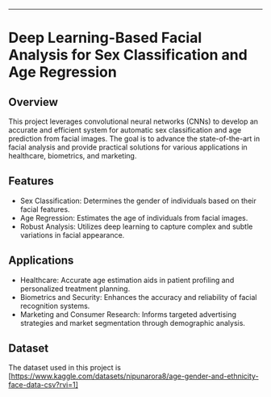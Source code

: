 ---

# Deep Learning-Based Facial Analysis for Sex Classification and Age Regression

## Overview
This project leverages convolutional neural networks (CNNs) to develop an accurate and efficient system for automatic sex classification and age prediction from facial images. The goal is to advance the state-of-the-art in facial analysis and provide practical solutions for various applications in healthcare, biometrics, and marketing.

## Features
- Sex Classification: Determines the gender of individuals based on their facial features.
- Age Regression: Estimates the age of individuals from facial images.
- Robust Analysis: Utilizes deep learning to capture complex and subtle variations in facial appearance.

## Applications
- Healthcare: Accurate age estimation aids in patient profiling and personalized treatment planning.
- Biometrics and Security: Enhances the accuracy and reliability of facial recognition systems.
- Marketing and Consumer Research: Informs targeted advertising strategies and market segmentation through demographic analysis.

## Dataset

The dataset used in this project is [https://www.kaggle.com/datasets/nipunarora8/age-gender-and-ethnicity-face-data-csv?rvi=1]
